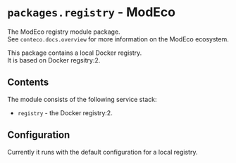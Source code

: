# `packages.registry` - ModEco

The ModEco registry module package.  
See `conteco.docs.overview` for more information on the ModEco ecosystem.

This package contains a local Docker registry.  
It is based on Docker regsitry:2.

## Contents

The module consists of the following service stack:

 * `registry` - the Docker registry:2.

## Configuration

Currently it runs with the default configuration for a local registry.
